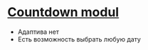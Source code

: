 # [Countdown modul](https://zelelo622.github.io/Countdown-modul/)

- Адаптива нет
- Есть возможность выбрать любую дату